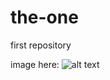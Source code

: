 the-one
=======

first repository

image here:
![alt text](https://github.com/benny-k/the-one/drawing-4.svg "my one")

